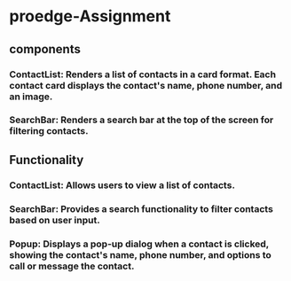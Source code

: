 # proedge-Assignment

## components

### ContactList: Renders a list of contacts in a card format. Each contact card displays the contact's name, phone number, and an image.
### SearchBar: Renders a search bar at the top of the screen for filtering contacts.

## Functionality

### ContactList: Allows users to view a list of contacts.
### SearchBar: Provides a search functionality to filter contacts based on user input.
### Popup: Displays a pop-up dialog when a contact is clicked, showing the contact's name, phone number, and options to call or message the contact.
